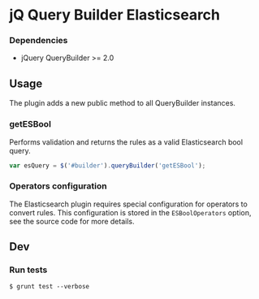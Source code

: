 # jQ Query Builder Elasticsearch

### Dependencies
 * jQuery QueryBuilder >= 2.0

## Usage

The plugin adds a new public method to all QueryBuilder instances.

### getESBool

Performs validation and returns the rules as a valid Elasticsearch bool query.

```js
var esQuery = $('#builder').queryBuilder('getESBool');
```

### Operators configuration

The Elasticsearch plugin requires special configuration for operators to convert rules. This configuration is stored in the ```ESBoolOperators``` option, see the source code for more details.

## Dev

### Run tests

`$ grunt test --verbose`
